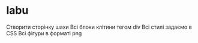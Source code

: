 # labu 
Створити сторінку шахи 
Всі блоки клітини тегом div
Всі стилі задаємо в CSS
Всі фігури в форматі png